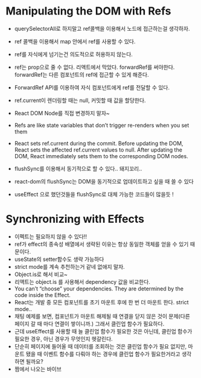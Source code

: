 # Manipulating the DOM with Refs
- querySelectorAll로 하지말고 ref콜백을 이용해서 노드에 접근하는걸 생각하자.
- ref 콜백을 이용해서 map 안에서 ref를 사용할 수 있다.

- ref를 자식에게 넘기는건 의도적으로 허용하지 않는다.
- ref는 prop으로 줄 수 없다. 리액트에서 막았다. forwardRef를 써야한다. forwardRef는 다른 컴포넌트의 ref에 접근할 수 있게 해준다.
- ForwardRef API를 이용하여 자식 컴포넌트에게 ref를 전달할 수 있다.

- ref.current이 렌더링할 때는 null, 커밋할 때 값을 할당한다.
- React DOM Node를 직접 변경하지 말자~
- Refs are like state variables that don’t trigger re-renders when you set them
- React sets ref.current during the commit. Before updating the DOM, React sets the affected ref.current values to null. After updating the DOM, React immediately sets them to the corresponding DOM nodes.

- flushSync를 이용해서 동기적으로 할 수 있다.. 돼지꼬리..
- react-dom의 flushSync는 DOM을 동기적으로 업데이트하고 싶을 때 쓸 수 있다
- useEffect 으로 했던것들을 flushSync로 대체 가능한 코드들이 많을듯 !

# Synchronizing with Effects
- 이펙트는 필요하지 않을 수 있다!!
- ref가 effect의 종속성 배열에서 생략된 이유는 항상 동일한 객체를 얻을 수 있기 때문이다.
- useState의 setter함수도 생략 가능하다
- strict mode를 계속 추천하는거 같네 없애지 말자.
- Object.is로 해서 비교~
- 리액트는 object.is 를 사용해서 dependency 값을 비교한다.
- You can’t “choose” your dependencies. They are determined by the code inside the Effect.
- React는 개발 중 모든 컴포넌트를 초기 마운트 후에 한 번 더 마운트 한다. strict mode..
- 채팅 예제를 보면, 컴포넌트가 마운트 해제될 때 연결을 닫지 않은 것이 문제(다른 페이지 갈 때 마다 연결이 쌓이니까.) 그래서 클린업 함수가 필요하다.
- 근데 useEffect를 사용할 때 늘 클린업 함수가 필요한 것은 아닌데, 클린업 함수가 필요한 경우, 아닌 경우가 무엇인지 헷갈린다.
- 단순히 페이지에 들어올 때 데이터를 조회하는 것은 클린업 함수가 필요 없지만, 마운트 됐을 때 이벤트 함수를 다뤄야 하는 경우에 클린업 함수가 필요한거라고 생각하면 될까요?
- 짬에서 나오는 바이브
